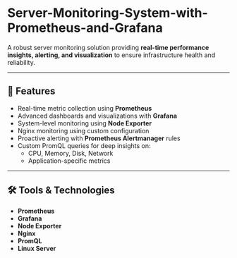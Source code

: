 # Server-Monitoring-System-with-Prometheus-and-Grafana

A robust server monitoring solution providing **real-time performance insights, alerting, and visualization** to ensure infrastructure health and reliability.

---

## 🌟 Features

- Real-time metric collection using **Prometheus**  
- Advanced dashboards and visualizations with **Grafana**  
- System-level monitoring using **Node Exporter**  
- Nginx monitoring using custom configuration  
- Proactive alerting with **Prometheus Alertmanager** rules  
- Custom PromQL queries for deep insights on:
  - CPU, Memory, Disk, Network
  - Application-specific metrics

---

## 🛠️ Tools & Technologies

- **Prometheus**
- **Grafana**
- **Node Exporter**
- **Nginx**
- **PromQL**
- **Linux Server**
